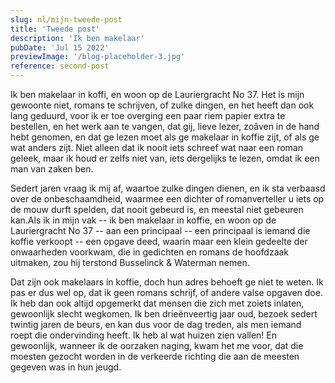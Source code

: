 ```yaml
---
slug: nl/mijn-tweede-post
title: 'Tweede post'
description: 'Ik ben makelaar'
pubDate: 'Jul 15 2022'
previewImage: '/blog-placeholder-3.jpg'
reference: second-post
---
```

Ik ben makelaar in koffi, en woon op de Lauriergracht No 37. Het is mijn gewoonte niet, romans te schrijven, of zulke dingen, en het heeft dan ook lang geduurd, voor ik er toe overging een paar riem papier extra te bestellen, en het werk aan te vangen, dat gij, lieve lezer, zoâven in de hand hebt genomen, en dat ge lezen moet als ge makelaar in koffie zijt, of als ge wat anders zijt. Niet alleen dat ik nooit iets schreef wat naar een roman geleek, maar ik houd er zelfs niet van, iets dergelijks te lezen, omdat ik een man van zaken ben.

Sedert jaren vraag ik mij af, waartoe zulke dingen dienen, en ik sta verbaasd over de onbeschaamdheid, waarmee een dichter of romanverteller u iets op de mouw durft spelden, dat nooit gebeurd is, en meestal niet gebeuren kan.Als ik in mijn vak -- ik ben makelaar in koffie, en woon op de Lauriergracht No 37 -- aan een principaal -- een principaal is iemand die koffie verkoopt -- een opgave deed, waarin maar een klein gedeelte der onwaarheden voorkwam, die in gedichten en romans de hoofdzaak uitmaken, zou hij terstond Busselinck & Waterman nemen.

Dat zijn ook makelaars in koffie, doch hun adres behoeft ge niet te weten. Ik pas er dus wel op, dat ik geen romans schrijf, of andere valse opgaven doe. Ik heb dan ook altijd opgemerkt dat mensen die zich met zoiets inlaten, gewoonlijk slecht wegkomen. Ik ben drieënveertig jaar oud, bezoek sedert twintig jaren de beurs, en kan dus voor de dag treden, als men iemand roept die ondervinding heeft. Ik heb al wat huizen zien vallen! En gewoonlijk, wanneer ik de oorzaken naging, kwam het me voor, dat die moesten gezocht worden in de verkeerde richting die aan de meesten gegeven was in hun jeugd.